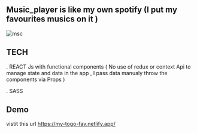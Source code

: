 ## Music_player is like my own spotify (I put my favourites musics on it )

![msc](https://user-images.githubusercontent.com/53177468/103591014-3b103400-4eef-11eb-8307-339d1cfc56e2.PNG)




## TECH

. REACT Js with functional components 
 ( No use of redux or context Api to manage state and data in the app , I pass data manualy throw the components via Props )

. SASS

## Demo 
vistit this url https://my-togo-fav.netlify.app/


